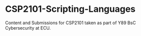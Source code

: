 # CSP2101-Scripting-Languages
Content and Submissions for CSP2101 taken as part of Y89 BsC Cybersecurity at ECU.

